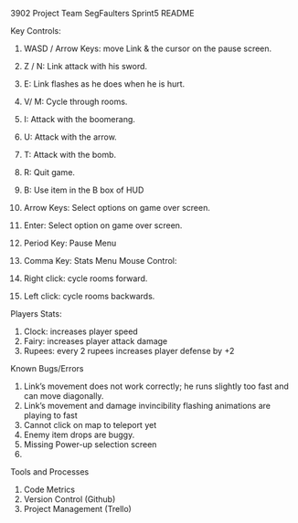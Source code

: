 3902 Project
Team SegFaulters
Sprint5 README

Key Controls:
1. WASD / Arrow Keys: move Link & the cursor on the pause screen.
2. Z / N: Link attack with his sword.
3. E: Link flashes as he does when he is hurt.
4. V/ M: Cycle through rooms.
5. I: Attack with the boomerang.
6. U: Attack with the arrow.
7. T: Attack with the bomb.
8. R: Quit game.
9. B: Use item in the B box of HUD

10. Arrow Keys: Select options on game over screen.
11. Enter: Select option on game over screen.
12. Period Key: Pause Menu
13. Comma Key: Stats Menu
Mouse Control:
   1. Right click: cycle rooms forward.
   2. Left click: cycle rooms backwards.

Players Stats:
1. Clock: increases player speed
2. Fairy: increases player attack damage
3. Rupees: every 2 rupees increases player defense by +2


Known Bugs/Errors
   1. Link’s movement does not work correctly; he runs slightly too fast and can move diagonally.
   2. Link’s movement and damage invincibility flashing animations are playing to fast
   3. Cannot click on map to teleport yet
   4. Enemy item drops are buggy.
   5. Missing Power-up selection screen
   6.


Tools and Processes 
   1. Code Metrics
   2. Version Control (Github)
   3. Project Management (Trello)
